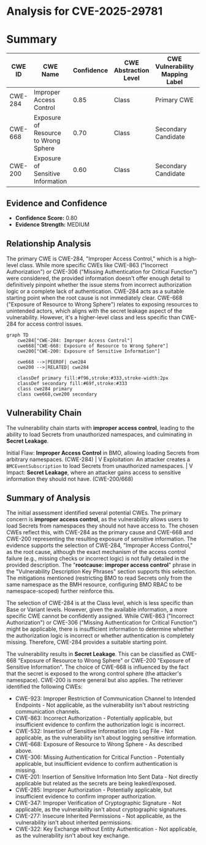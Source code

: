 # Analysis for CVE-2025-29781

# Summary
| CWE ID | CWE Name | Confidence | CWE Abstraction Level | CWE Vulnerability Mapping Label | CWE-Vulnerability Mapping Notes |
|---|---|---|---|---|---|
| CWE-284 | Improper Access Control | 0.85 | Class | Primary CWE | Allowed-with-Review |
| CWE-668 | Exposure of Resource to Wrong Sphere | 0.70 | Class | Secondary Candidate | Discouraged |
| CWE-200 | Exposure of Sensitive Information | 0.60 | Class | Secondary Candidate | Allowed |

## Evidence and Confidence

*   **Confidence Score:** 0.80
*   **Evidence Strength:** MEDIUM

## Relationship Analysis
The primary CWE is CWE-284, "Improper Access Control," which is a high-level class. While more specific CWEs like CWE-863 ("Incorrect Authorization") or CWE-306 ("Missing Authentication for Critical Function") were considered, the provided information doesn't offer enough detail to definitively pinpoint whether the issue stems from incorrect authorization logic or a complete lack of authentication. CWE-284 acts as a suitable starting point when the root cause is not immediately clear. CWE-668 ("Exposure of Resource to Wrong Sphere") relates to exposing resources to unintended actors, which aligns with the secret leakage aspect of the vulnerability. However, it's a higher-level class and less specific than CWE-284 for access control issues.

```mermaid
graph TD
    cwe284["CWE-284: Improper Access Control"]
    cwe668["CWE-668: Exposure of Resource to Wrong Sphere"]
    cwe200["CWE-200: Exposure of Sensitive Information"]
    
    cwe668 -->|PEEROF| cwe284
    cwe200 -->|RELATED| cwe284

    classDef primary fill:#f96,stroke:#333,stroke-width:2px
    classDef secondary fill:#69f,stroke:#333
    class cwe284 primary
    class cwe668,cwe200 secondary
```

## Vulnerability Chain
The vulnerability chain starts with **improper access control**, leading to the ability to load Secrets from unauthorized namespaces, and culminating in **Secret Leakage**.

Initial Flaw: **Improper Access Control** in BMO, allowing loading Secrets from arbitrary namespaces. (CWE-284)
|
V
Exploitation: An attacker creates a `BMCEventSubscription` to load Secrets from unauthorized namespaces.
|
V
Impact: **Secret Leakage**, where an attacker gains access to sensitive information they should not have. (CWE-200/668)

## Summary of Analysis
The initial assessment identified several potential CWEs. The primary concern is **improper access control**, as the vulnerability allows users to load Secrets from namespaces they should not have access to. The chosen CWEs reflect this, with CWE-284 as the primary cause and CWE-668 and CWE-200 representing the resulting exposure of sensitive information. The evidence supports the selection of CWE-284, "Improper Access Control," as the root cause, although the exact mechanism of the access control failure (e.g., missing checks or incorrect logic) is not fully detailed in the provided description. The "**rootcause: improper access control**" phrase in the "Vulnerability Description Key Phrases" section supports this selection. The mitigations mentioned (restricting BMO to read Secrets only from the same namespace as the BMH resource, configuring BMO RBAC to be namespace-scoped) further reinforce this.

The selection of CWE-284 is at the Class level, which is less specific than Base or Variant levels. However, given the available information, a more specific CWE cannot be confidently assigned. While CWE-863 ("Incorrect Authorization") or CWE-306 ("Missing Authentication for Critical Function") might be applicable, there is insufficient information to determine whether the authorization logic is incorrect or whether authentication is completely missing. Therefore, CWE-284 provides a suitable starting point.

The vulnerability results in **Secret Leakage**. This can be classified as CWE-668 "Exposure of Resource to Wrong Sphere" or CWE-200 "Exposure of Sensitive Information". The choice of CWE-668 is influenced by the fact that the secret is exposed to the wrong control sphere (the attacker's namespace). CWE-200 is more general but also applies.
The retriever identified the following CWEs:

*   CWE-923: Improper Restriction of Communication Channel to Intended Endpoints - Not applicable, as the vulnerability isn't about restricting communication channels.
*   CWE-863: Incorrect Authorization - Potentially applicable, but insufficient evidence to confirm the authorization logic is incorrect.
*   CWE-532: Insertion of Sensitive Information into Log File - Not applicable, as the vulnerability isn't about logging sensitive information.
*   CWE-668: Exposure of Resource to Wrong Sphere - As described above.
*   CWE-306: Missing Authentication for Critical Function - Potentially applicable, but insufficient evidence to confirm authentication is missing.
*   CWE-201: Insertion of Sensitive Information Into Sent Data - Not directly applicable but related as the secrets are being leaked/exposed.
*   CWE-285: Improper Authorization - Potentially applicable, but insufficient evidence to confirm improper authorization.
*   CWE-347: Improper Verification of Cryptographic Signature - Not applicable, as the vulnerability isn't about cryptographic signatures.
*   CWE-277: Insecure Inherited Permissions - Not applicable, as the vulnerability isn't about inherited permissions.
*   CWE-322: Key Exchange without Entity Authentication - Not applicable, as the vulnerability isn't about key exchange.